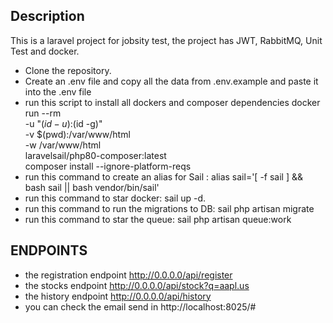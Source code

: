 

## Description

This is a laravel project for jobsity test, the project has JWT, RabbitMQ, Unit Test and docker.

- Clone the repository.
- Create an .env file and copy all the data from .env.example and paste it into the .env file
- run this script to install all dockers and composer dependencies 
        docker run --rm \
            -u "$(id -u):$(id -g)" \
            -v $(pwd):/var/www/html \
            -w /var/www/html \
            laravelsail/php80-composer:latest \
            composer install --ignore-platform-reqs
- run this command to create an alias for Sail :   alias sail='[ -f sail ] && bash sail || bash vendor/bin/sail'
- run this command to star docker:  sail up -d.
- run this command to run the migrations to DB:  sail php artisan migrate
- run this command to star the queue:   sail php artisan queue:work


## ENDPOINTS

- the registration endpoint  http://0.0.0.0/api/register
- the stocks endpoint  http://0.0.0.0/api/stock?q=aapl.us
- the history endpoint  http://0.0.0.0/api/history
- you can check the email send in http://localhost:8025/#


